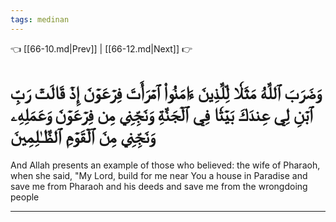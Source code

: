 ```yaml
---
tags: medinan
---
```


👈 [[66-10.md|Prev]] | [[66-12.md|Next]] 👉

# وَضَرَبَ ٱللَّهُ مَثَلٗا لِّلَّذِينَ ءَامَنُواْ ٱمۡرَأَتَ فِرۡعَوۡنَ إِذۡ قَالَتۡ رَبِّ ٱبۡنِ لِي عِندَكَ بَيۡتٗا فِي ٱلۡجَنَّةِ وَنَجِّنِي مِن فِرۡعَوۡنَ وَعَمَلِهِۦ وَنَجِّنِي مِنَ ٱلۡقَوۡمِ ٱلظَّـٰلِمِينَ

And Allah presents an example of those who believed: the wife of Pharaoh, when she said, "My Lord, build for me near You a house in Paradise and save me from Pharaoh and his deeds and save me from the wrongdoing people

---

